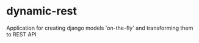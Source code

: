 # dynamic-rest
Application for creating django models 'on-the-fly' and transforming them to REST API
